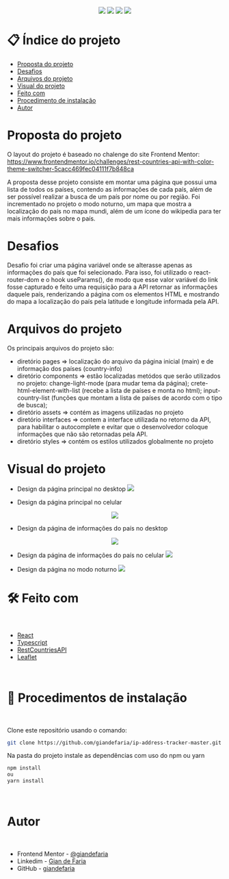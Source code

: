 <p align="center">
  <image
  src="https://img.shields.io/github/languages/count/giandefaria/ip-address-tracker-master"
  />
  <image
  src="https://img.shields.io/github/languages/top/giandefaria/ip-address-tracker-master"
  />
  <image
  src="https://img.shields.io/github/last-commit/giandefaria/ip-address-tracker-master"
  />
  <image
  src="https://img.shields.io/github/watchers/giandefaria/ip-address-tracker-master"
  />
</p>

# 📋 Índice do projeto


- [Proposta do projeto](#id01)
- [Desafios](#id02)
- [Arquivos do projeto](#id03)
- [Visual do projeto](#id04)
- [Feito com](#id05)
- [Procedimento de instalação](#id06)
- [Autor](#id07)

# Proposta do projeto <a name="id01"></a>

O layout do projeto é baseado no chalenge do site Frontend Mentor: https://www.frontendmentor.io/challenges/rest-countries-api-with-color-theme-switcher-5cacc469fec04111f7b848ca

A proposta desse projeto consiste em montar uma página que possui uma lista de todos os países, contendo as informações de cada país, além de ser possível realizar a busca de um país por nome ou por região. Foi incrementado no projeto o modo noturno, um mapa que mostra a localização do país no mapa mundi, além de um ícone do wikipedia para ter mais informações sobre o país.


# Desafios <a name="id02"> </a>

Desafio foi criar uma página variável onde se alterasse apenas as informações do país que foi selecionado. Para isso, foi utilizado o react-router-dom e o hook useParams(), de modo que esse valor variável do link fosse capturado e feito uma requisição para a API retornar as informações daquele país, renderizando a página com os elementos HTML e mostrando do mapa a localização do país pela latitude e longitude informada pela API.

# Arquivos do projeto <a name="id03"> </a>

Os principais arquivos do projeto são: 
* diretório pages => localização do arquivo da página inicial (main) e de informação dos países (country-info)
* diretório components => estão localizadas metódos que serão utilizados no projeto: change-light-mode (para mudar tema da página);  crete-html-element-with-list (recebe a lista de países e monta no html); input-country-list (funções que montam a lista de países de acordo com o tipo de busca);
* diretório assets => contém as imagens utilizadas no projeto
* diretório interfaces => contem a interface utilizada no retorno da API, para habilitar o autocomplete e evitar que o desenvolvedor coloque informações que não são retornadas pela API.
* diretório styles => contém os estilos utilizados globalmente no projeto

# Visual do projeto <a name="id04"></a>

<p align="center">

* Design da página principal no desktop
<image
src="./src/assets/design/rest-countries-main-page.png"
/>

</p>

<p align="center">

* Design da página principal no celular
<div align="center">
  <image
  src="./src/assets/design/rest-countries-main-page-mobile.png"
  />
</div>

</p>


<p align="center">

* Design da página de informações do país no desktop
<div align="center">
  <image
  src="./src/assets/design/rest-countries-country-info-page.png"
  />
</div>

</p>

<p align="center">

* Design da página de informações do país no celular
<image
src="./src/assets/design/rest-countries-country-info-page-mobile.png"
/>
</p>

<p align="center">

* Design da página no modo noturno
<image
src="./src/assets/design/rest-countries-main-page-dark-mode.png"
/>
</p>

# 🛠 Feito com <a name="id05"></a>

<br />

- [React](https://reactjs.org/)
- [Typescript](https://www.typescriptlang.org/)
- [RestCountriesAPI](https://restcountries.com/)
- [Leaflet](https://leafletjs.com/examples/quick-start/)


<br />

# 📝 Procedimentos de instalação <a name="id06"></a>

<br />

Clone este repositório usando o comando:

```bash
git clone https://github.com/giandefaria/ip-address-tracker-master.git
```

Na pasta do projeto instale as dependências com uso do npm ou yarn

```bash
npm install
ou
yarn install
```

<br />

# Autor <a name="id07"></a>

<br />

- Frontend Mentor - [@giandefaria](https://www.frontendmentor.io/profile/giandefaria)
- Linkedim - [Gian de Faria](www.linkedin.com/in/gianfaria)
- GitHub - [giandefaria](https://github.com/giandefaria)
